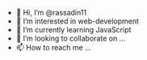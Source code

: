 - 👋 Hi, I’m @rassadin11
- 👀 I’m interested in web-development
- 🌱 I’m currently learning JavaScript
- 💞️ I’m looking to collaborate on ...
- 📫 How to reach me ...

<!---
rassadin11/rassadin11 is a ✨ special ✨ repository because its `README.md` (this file) appears on your GitHub profile.
You can click the Preview link to take a look at your changes.
--->
